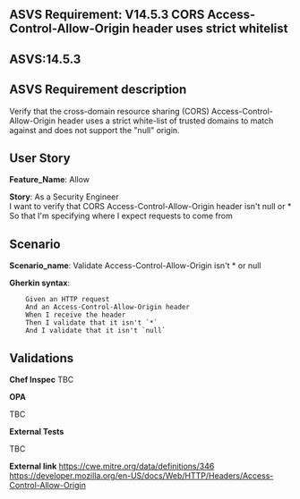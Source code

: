 ## ASVS Requirement: V14.5.3 CORS Access-Control-Allow-Origin header uses strict whitelist
## ASVS:14.5.3

## ASVS Requirement description
Verify that the cross-domain resource sharing (CORS) Access-Control-Allow-Origin header uses a strict white-list of trusted domains to match against and does not support the "null" origin.

## User Story
**Feature_Name**: Allow 

**Story**:
As a Security Engineer\
I want to verify that CORS Access-Control-Allow-Origin header isn't null or *
So that I'm specifying where I expect requests to come from

## Scenario
**Scenario_name**: Validate Access-Control-Allow-Origin isn't * or null

**Gherkin syntax**:
```gherkin
	Given an HTTP request
	And an Access-Control-Allow-Origin header
	When I receive the header
	Then I validate that it isn't `*`
    And I validate that it isn't `null`
```


## Validations

**Chef Inspec**
TBC

**OPA**

TBC

**External Tests**

TBC

**External link**
https://cwe.mitre.org/data/definitions/346
https://developer.mozilla.org/en-US/docs/Web/HTTP/Headers/Access-Control-Allow-Origin
